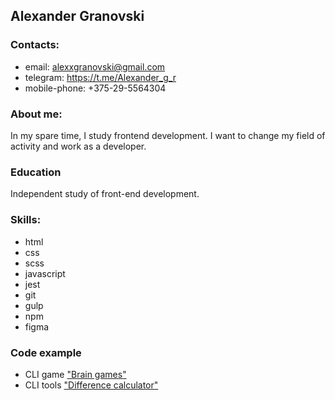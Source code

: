 ## Alexander Granovski

### Contacts:
* email: alexxgranovski@gmail.com
* telegram: https://t.me/Alexander_g_r
* mobile-phone: +375-29-5564304

### About me:
In my spare time, I study frontend development. I want to change my field of activity and work as a developer.

### Education
Independent study of front-end development.

### Skills:
* html
* css
* scss
* javascript
* jest
* git
* gulp
* npm
* figma

### Code example
* CLI game ["Brain games"](https://github.com/Alexsander-19/frontend-project-lvl1)
* CLI tools ["Difference calculator"](https://github.com/Alexsander-19/frontend-project-lvl2)